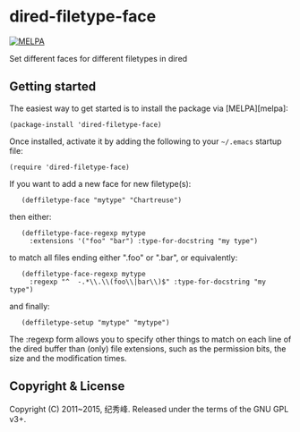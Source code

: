 dired-filetype-face
=================================

[![MELPA](http://melpa.org/packages/dired-filetype-face-badge.svg)](http://melpa.org/#/dired-filetype-face)

Set different faces for different filetypes in dired

Getting started
------------

The easiest way to get started is to install the package via [MELPA][melpa]:

```elisp
(package-install 'dired-filetype-face)
```

Once installed, activate it by adding the following to your `~/.emacs` startup
file:

```elisp
(require 'dired-filetype-face)
```

 If you want to add a new face for new filetype(s):

```elisp
   (deffiletype-face "mytype" "Chartreuse")
```

 then either:

```elisp
   (deffiletype-face-regexp mytype
     :extensions '("foo" "bar") :type-for-docstring "my type")
```

 to match all files ending either ".foo" or ".bar", or equivalently:

```elisp
   (deffiletype-face-regexp mytype
     :regexp "^  -.*\\.\\(foo\\|bar\\)$" :type-for-docstring "my type")
```

 and finally:

```elisp
   (deffiletype-setup "mytype" "mytype")
```
   

 The :regexp form allows you to specify other things to match on each line of
 the dired buffer than (only) file extensions, such as the permission bits,
 the size and the modification times.


Copyright & License
------------------------

Copyright (C) 2011~2015, 纪秀峰. Released under the terms of the GNU GPL v3+.